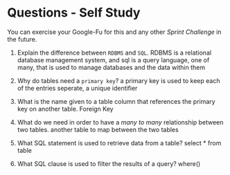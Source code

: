 # Questions - Self Study

You can exercise your Google-Fu for this and any other _Sprint Challenge_ in the future.

1.  Explain the difference between `RDBMS` and `SQL`.
RDBMS is a relational database management system, and sql is a query language, one of many, that is used to manage databases and the data within them

1.  Why do tables need a `primary key`?
a primary key is used to keep each of the entries seperate, a unique identifier

1.  What is the name given to a table column that references the primary key
    on another table.
Foreign Key

1.  What do we need in order to have a _many to many_ relationship between two
    tables.
another table to map between the two tables

1.  What SQL statement is used to retrieve data from a table?
select * from table

1.  What SQL clause is used to filter the results of a query?
where()

<!-- https://github.com/LambdaSchool/Sprint-Challenge-RDBMS/pull/271 -->
